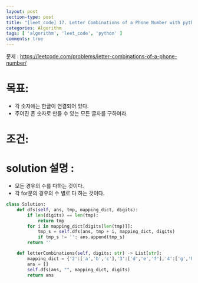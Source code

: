 ```yaml
---
layout: post
section-type: post
title: "[leet_code] 17. Letter Combinations of a Phone Number with python3"
categories: Algorithm
tags: [ 'algorithm', 'leet_code', 'python' ]
comments: true
---
```

문제 : https://leetcode.com/problems/letter-combinations-of-a-phone-number/

# 목표:
- 각 숫자에는 한글이 연결되어 있다.
- 주어진 폰 숫자로 만들 수 있는 모든 글자를 구하여라.

# 조건:

# solution 설명 :
- 모든 경우의 수를 다하는 것이다.
- 각 for문의 경우의 수 별로 다 하는 것이다.

``` python
class Solution:
    def dfs(self, ans, tmp, mapping_dict, digits):
        if len(digits) == len(tmp):
            return tmp
        for i in mapping_dict[digits[len(tmp)]]:
            tmp_s = self.dfs(ans, tmp + i, mapping_dict, digits)
            if tmp_s != '': ans.append(tmp_s)
        return ''

    def letterCombinations(self, digits: str) -> List[str]:
        mapping_dict = {'2':['a','b','c'],'3':['d','e','f'],'4':['g','h','i'],'5':['j','k','l'],'6':['m','n','o'],'7':['p','q','r','s'],'8':['t','u','v'],'9':['w','x','y','z']}
        ans = []
        self.dfs(ans, "", mapping_dict, digits)
        return ans
```
